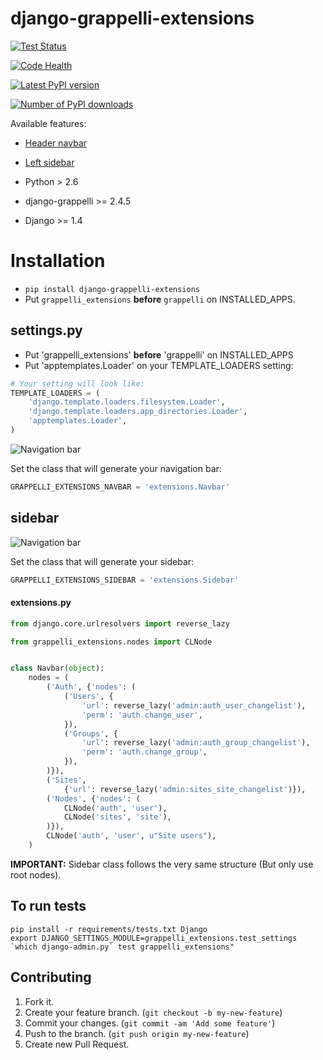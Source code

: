 # django-grappelli-extensions

[![Test Status](https://travis-ci.org/mauler/django-grappelli-extensions.png?branch=master)](https://travis-ci.org/mauler/django-grappelli-extensions)

[![Code Health](https://landscape.io/github/mauler/django-grappelli-extensions/master/landscape.png)](https://landscape.io/github/mauler/django-grappelli-extensions/master)

[![Latest PyPI version](https://img.shields.io/pypi/v/django-grappelli-extensions.svg)](https://crate.io/packages/django-grappelli-extensions/)

[![Number of PyPI downloads](https://img.shields.io/pypi/dm/django-grappelli-extensions.svg)](https://crate.io/packages/django-grappelli-extensions/)


Available features:
* [Header navbar](#navbar)
* [Left sidebar](#sidebar)

* Python > 2.6
* django-grappelli >= 2.4.5
* Django >= 1.4

# Installation

* ```pip install django-grappelli-extensions```
* Put ```grappelli_extensions``` **before** ```grappelli``` on INSTALLED_APPS.


## settings.py

 * Put 'grappelli_extensions' **before** 'grappelli' on INSTALLED_APPS
 * Put 'apptemplates.Loader' on your TEMPLATE_LOADERS setting:

```python
# Your setting will look like:
TEMPLATE_LOADERS = (
    'django.template.loaders.filesystem.Loader',
    'django.template.loaders.app_directories.Loader',
    'apptemplates.Loader',
)
```

![Navigation bar](https://github.com/mauler/django-grappelli-extensions/raw/master/screenshot.jpg)

Set the class that will generate your navigation bar:

```python
GRAPPELLI_EXTENSIONS_NAVBAR = 'extensions.Navbar'
```

## sidebar

![Navigation bar](https://github.com/mauler/django-grappelli-extensions/raw/master/sidebar_screenshot.jpg)

Set the class that will generate your sidebar:
```python
GRAPPELLI_EXTENSIONS_SIDEBAR = 'extensions.Sidebar'
```
#### extensions.py

```python
from django.core.urlresolvers import reverse_lazy

from grappelli_extensions.nodes import CLNode


class Navbar(object):
    nodes = (
        ('Auth', {'nodes': (
            ('Users', {
                'url': reverse_lazy('admin:auth_user_changelist'),
                'perm': 'auth.change_user',
            }),
            ('Groups', {
                'url': reverse_lazy('admin:auth_group_changelist'),
                'perm': 'auth.change_group',
            }),
        )}),
        ('Sites',
            {'url': reverse_lazy('admin:sites_site_changelist')}),
        ('Nodes', {'nodes': (
            CLNode('auth', 'user'),
            CLNode('sites', 'site'),
        )}),
        CLNode('auth', 'user', u"Site users"),
    )
```

**IMPORTANT:** Sidebar class follows the very same structure (But only use root nodes).

## To run tests

```
pip install -r requirements/tests.txt Django
export DJANGO_SETTINGS_MODULE=grappelli_extensions.test_settings
`which django-admin.py` test grappelli_extensions"
```

## Contributing

1. Fork it.
2. Create your feature branch. (`git checkout -b my-new-feature`)
3. Commit your changes. (`git commit -am 'Add some feature'`)
4. Push to the branch. (`git push origin my-new-feature`)
5. Create new Pull Request.
